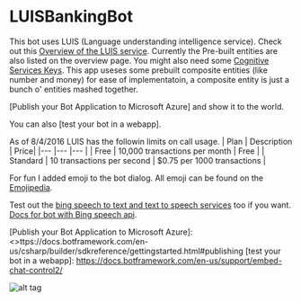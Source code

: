 # LUISBankingBot

This bot uses LUIS (Language understanding intelligence service). Check out this [Overview of the LUIS service]. Currently the Pre-built entities are also listed on the overview page. You might also need some [Cognitive Services Keys]. This app useses some prebuilt composite entities (like number and money) for ease of implementatoin, a composite entity is just a bunch o' entities mashed together.

[Publish your Bot Application to Microsoft Azure] and show it to the world.

You can also [test your bot in a webapp].

As of 8/4/2016 LUIS has the followin limits on call usage.
| Plan | Description | Price|
|---	|---	|---	|
| Free | 10,000 transactions per month | Free |
| Standard | 10 transactions per second | $0.75 per 1000 transactions |

For fun I added emoji to the bot dialog. All emoji can be found on the [Emojipedia].

Test out the [bing speech to text and text to speech services] too if you want. [Docs for bot with Bing speech api].

[bing speech to text and text to speech services]: <https://www.microsoft.com/cognitive-services/en-us/speech-api>
[Cognitive Services Keys]: <https://www.microsoft.com/cognitive-services/en-us/sign-up>
[Docs for bot with Bing speech api]: <https://docs.botframework.com/en-us/bot-intelligence/speech/#example-speech-to-text-bot>
[Emojipedia]: <http://emojipedia.org/>
[Overview of the LUIS service]: <https://www.luis.ai/Help>
[Publish your Bot Application to Microsoft Azure]: <>ttps://docs.botframework.com/en-us/csharp/builder/sdkreference/gettingstarted.html#publishing
[test your bot in a webapp]: <https://docs.botframework.com/en-us/support/embed-chat-control2/>

![alt tag](https://cdn2.scratch.mit.edu/get_image/user/13690549_90x90.png)
